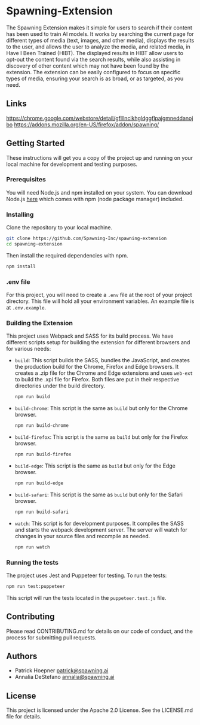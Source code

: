 # Spawning-Extension

The Spawning Extension makes it simple for users to search if their content has been used to train AI models. It works by searching the current page for different types of media (text, images, and other media), displays the results to the user, and allows the user to analyze the media, and related media, in Have I Been Trained (HIBT). The displayed results in HIBT allow users to opt-out the content found via the search results, while also assisting in discovery of other content which may not have been found by the extension. The extension can be easily configured to focus on specific types of media, ensuring your search is as broad, or as targeted, as you need.

## Links

https://chrome.google.com/webstore/detail/gflllnclkhgldggflpajgmneddanojbo
https://addons.mozilla.org/en-US/firefox/addon/spawning/

## Getting Started

These instructions will get you a copy of the project up and running on your local machine for development and testing purposes.

### Prerequisites

You will need Node.js and npm installed on your system. You can download Node.js [here](https://nodejs.org/en/) which comes with npm (node package manager) included.

### Installing

Clone the repository to your local machine.

```bash
git clone https://github.com/Spawning-Inc/spawning-extension
cd spawning-extension
```

Then install the required dependencies with npm.

```bash
npm install
```

### .env file

For this project, you will need to create a `.env` file at the root of your project directory. This file will hold all your environment variables. An example file is at `.env.example`.

### Building the Extension

This project uses Webpack and SASS for its build process. We have different scripts setup for building the extension for different browsers and for various needs:

- `build`: This script builds the SASS, bundles the JavaScript, and creates the production build for the Chrome, Firefox and Edge browsers. It creates a .zip file for the Chrome and Edge extensions and uses `web-ext` to build the .xpi file for Firefox. Both files are put in their respective directories under the build directory.

  ```bash
  npm run build
  ```

- `build-chrome`: This script is the same as `build` but only for the Chrome browser.

  ```bash
  npm run build-chrome
  ```

- `build-firefox`: This script is the same as `build` but only for the Firefox browser.

  ```bash
  npm run build-firefox
  ```

- `build-edge`: This script is the same as `build` but only for the Edge browser.

  ```bash
  npm run build-edge
  ```

- `build-safari`: This script is the same as `build` but only for the Safari browser.

  ```bash
  npm run build-safari
  ```

- `watch`: This script is for development purposes. It compiles the SASS and starts the webpack development server. The server will watch for changes in your source files and recompile as needed.

  ```bash
  npm run watch
  ```

### Running the tests

The project uses Jest and Puppeteer for testing. To run the tests:

```bash
npm run test:puppeteer
```

This script will run the tests located in the `puppeteer.test.js` file.

## Contributing

Please read CONTRIBUTING.md for details on our code of conduct, and the process for submitting pull requests.

## Authors

- Patrick Hoepner <patrick@spawning.ai>
- Annalia DeStefano <annalia@spawning.ai>

## License

This project is licensed under the Apache 2.0 License. See the LICENSE.md file for details.
